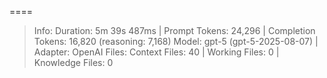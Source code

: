 ====
>   Info: Duration: 5m 39s 487ms | Prompt Tokens: 24,296 | Completion Tokens: 16,820 (reasoning: 7,168) 
>  Model: gpt-5 (gpt-5-2025-08-07) | Adapter: OpenAI
>  Files: Context Files: 40 | Working Files: 0 | Knowledge Files: 0


